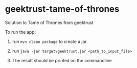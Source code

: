 # geektrust-tame-of-thrones
Solution to Tame of Thrones from geektrust

To run the app:

1. run `mvn clean package` to create a jar.

2. run `java -jar target\geektrust.jar <path_to_input_file>`

3. The result should be printed on the commandline

